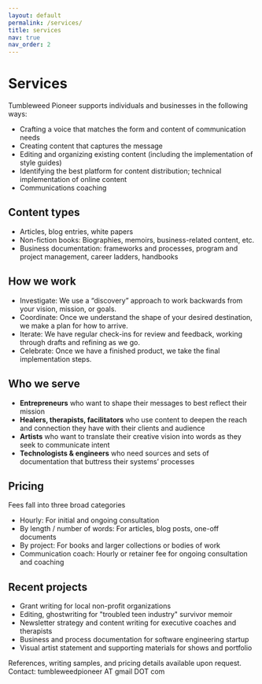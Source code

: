 ```yaml
---
layout: default
permalink: /services/
title: services
nav: true
nav_order: 2
---
```


# Services 

Tumbleweed Pioneer supports individuals and businesses in the following ways:
* Crafting a voice that matches the form and content of communication needs
* Creating content that captures the message 
* Editing and organizing existing content (including the implementation of style guides)
* Identifying the best platform for content distribution; technical implementation of online content 
* Communications coaching  



## Content types
* Articles, blog entries, white papers 
* Non-fiction books: Biographies, memoirs, business-related content, etc. 
* Business documentation: frameworks and processes, program and project management, career ladders, handbooks


## How we work 
* Investigate: We use a “discovery” approach to work backwards from your vision, mission, or goals. 
* Coordinate: Once we understand the shape of your desired destination, we make a plan for how to arrive. 
* Iterate: We have regular check-ins for review and feedback, working through drafts and refining as we go. 
* Celebrate: Once we have a finished product, we take the final implementation steps. 


## Who we serve
* **Entrepreneurs** who want to shape their messages to best reflect their mission
* **Healers, therapists, facilitators** who use content to deepen the reach and connection they have with their clients and audience
* **Artists** who want to translate their creative vision into words as they seek to communicate intent
* **Technologists & engineers** who need sources and sets of documentation that buttress their systems’ processes


## Pricing 
Fees fall into three broad categories
* Hourly: For initial and ongoing consultation
* By length / number of words: For articles, blog posts, one-off documents
* By project: For books and larger collections or bodies of work
* Communication coach: Hourly or retainer fee for ongoing consultation and coaching

## Recent projects 
* Grant writing for local non-profit organizations 
* Editing, ghostwriting for "troubled teen industry" survivor memoir
* Newsletter strategy and content writing for executive coaches and therapists
* Business and process documentation for software engineering startup
* Visual artist statement and supporting materials for shows and portfolio

References, writing samples, and pricing details available upon request. Contact: tumbleweedpioneer AT gmail DOT com 

